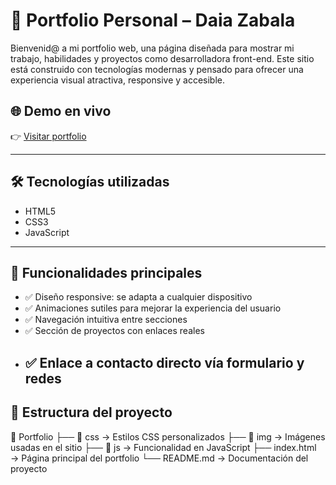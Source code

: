 # 🎨 Portfolio Personal – Daia Zabala

Bienvenid@ a mi portfolio web, una página diseñada para mostrar mi trabajo, habilidades y proyectos como desarrolladora front-end. Este sitio está construido con tecnologías modernas y pensado para ofrecer una experiencia visual atractiva, responsive y accesible.

## 🌐 Demo en vivo

👉 [Visitar portfolio](https://daiazabala.github.io/Portfolio)

---

## 🛠️ Tecnologías utilizadas

- HTML5
- CSS3
- JavaScript

---

## 📌 Funcionalidades principales

- ✅ Diseño responsive: se adapta a cualquier dispositivo
- ✅ Animaciones sutiles para mejorar la experiencia del usuario
- ✅ Navegación intuitiva entre secciones
- ✅ Sección de proyectos con enlaces reales
- ✅ Enlace a contacto directo vía formulario y redes
  ---

## 📁 Estructura del proyecto

📁 Portfolio
├── 📁 css         → Estilos CSS personalizados
├── 📁 img         → Imágenes usadas en el sitio
├── 📁 js          → Funcionalidad en JavaScript
├── index.html     → Página principal del portfolio
└── README.md      → Documentación del proyecto
